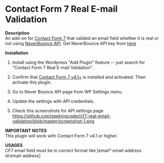 # Contact Form 7 Real E-mail Validation

<strong>Description</strong><br>
An add-on for <a href="http://wordpress.org/extend/plugins/contact-form-7/">Contact Form 7</a> that valided an email field whether it is real or not using <a href="https://neverbounce.com/help/api/getting-started-with-the-api/" target="_blank">NeverBounce API</a>. Get NeverBounce API key from [here](https://neverbounce.com/help/api/getting-started-with-the-api/)


<strong>Installation</strong><br>

1. Install using the Wordpress "Add Plugin" feature -- just search for "Contact Form 7 Real E-mail Validation".

2. Confirm that [Contact Form 7 v4.1+](https://wordpress.org/plugins/contact-form-7/) is installed and activated. Then activate this plugin.

3. Go to Never Bounce API page from WP Settings menu.

4. Update the settings with API credentials.

5. Check this screenshots for API settings page https://github.com/seekingcoder/cf7-real-email-validation/blob/master/screenshot-1.png

<strong>IMPORTANT NOTES</strong><br>
This plugin will work with Contact Form 7 v4.1 or higher.

<strong>USAGES</strong><br>
CF7 email field must be in correct format like [email* email-address id:email-address]
